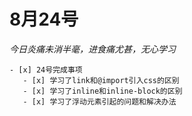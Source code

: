 # 8月24号
*今日炎痛未消半毫，进食痛尤甚，无心学习*
    
    - [x] 24号完成事项
       - [x] 学习了link和@import引入css的区别
       - [x] 学习了inline和inline-block的区别
       - [x] 学习了浮动元素引起的问题和解决办法
